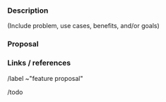 ### Description

(Include problem, use cases, benefits, and/or goals)

### Proposal

### Links / references

/label ~"feature proposal"

/todo
